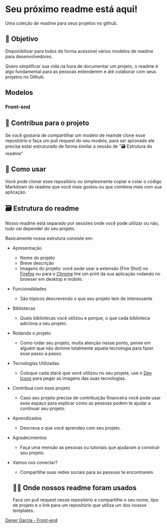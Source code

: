 # Seu próximo readme está aqui!

Uma coleção de readme para seus projetos no github.

## 🎯 Objetivo

Disponibilizar para todos de forma acessível vários modelos de readme para desenvolvedores.

Quero simplificar sua vida na hora de documentar um projeto, o readme é algo fundamental para as pessoas entenderem e até colaborar com seus projetos no Github.

## Modelos

### Front-end



## 🎲 Contribua para o projeto

Se você gostaria de compartilhar um modelo de reamde clone esse repositório e faça um pull request do seu modelo, para ser aprovado ele precisa estar estruturado de forma similar a sessão de "🗃️ Estrutura do readme"

## 🔎 Como usar

Você pode clonar esse repositório ou simplesmente copiar e colar o código Markdown do readme que você mais gostou ou que combina mais com sua aplicação.

## 🗃️ Estrutura do readme

Nosso readme está separado por sessões onde você pode utilizar ou não, tudo vai depender do seu projeto.

Basicamente nossa estrutura consiste em:

- Apresentação
    - Nome do projeto
    - Breve descrição
    - Imagens do projeto: você pode usar a extensão [Fire Shot] no [Firefox](https://addons.mozilla.org/en-US/firefox/addon/fireshot/?utm_source=addons.mozilla.org&utm_medium=referral&utm_content=search) ou para o [Chrome](https://chrome.google.com/webstore/detail/take-webpage-screenshots/mcbpblocgmgfnpjjppndjkmgjaogfceg?utm_source=ext_sidebar&hl=en-US) tire um print da sua aplicação rodando no browser em desktop e mobile.
- Funcionalidades
    - São tópicos descrevendo o que seu projeto tem de interessante
- Bibliotecas
    - Quais bibliotecas você utilizou e porque, o que cada biblioteca adiciona a seu projeto.
- Rodando o projeto
    - Como rodar seu projeto, muita atenção nesse ponto, pense em alguém que não domine totalmente aquela tecnologia para fazer esse passo a passo.
- Tecnologías Utilizadas
    - Coloque cada stack que você utilizou no seu projeta, use o [Dev Icons](https://devicon.dev/) para pegar as imagens das suas tecnologias.
- Contribua com esse projeto
    - Caso seu projeto precise de contribuição financeira você pode usar esse espaço para explicar como as pessoas podem te ajudar a continuar seu projeto.
- Aprendizados
    - Descreva o que você aprendeu com seu projeto.
- Agradecimentos
    - Faça uma mensão as pessoas ou tutoriais que ajudaram a construir seu projeto.
-  Vamos nos conectar?
    - Compartilhe suas redes sociais para as pessoas te encontrarem.

    ## 👨‍💻 Onde nossos readme foram usados

    Faca um pull request nesse repositório e compartilhe o seu nome, tipo de projeto e o link para um repositório que utiliza um dos nossos templates.

 [Dener Garcia - Front-end](https://github.com/Dener-Garcia/landing-page-lit-academy-reactJS)